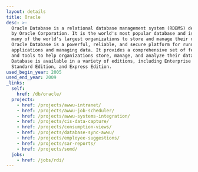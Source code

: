 ```yaml
---
layout: details
title: Oracle
desc: >-
  Oracle Database is a relational database management system (RDBMS) developed
  by Oracle Corporation. It is the world's most popular database and is used by
  many of the world's largest organizations to store and manage their data.
  Oracle Database is a powerful, reliable, and secure platform for running
  applications and managing data. It provides a comprehensive set of features
  and tools to help organizations store, manage, and analyze their data. Oracle
  Database is available in a variety of editions, including Enterprise Edition,
  Standard Edition, and Express Edition.
used_begin_year: 2005
used_end_year: 2009
_links:
  self:
    href: /db/oracle/
  projects:
    - href: /projects/awwu-intranet/
    - href: /projects/awwu-job-scheduler/
    - href: /projects/awwu-systems-integration/
    - href: /projects/cis-data-capture/
    - href: /projects/consumption-views/
    - href: /projects/database-sync-awwu/
    - href: /projects/employee-suggestions/
    - href: /projects/sar-reports/
    - href: /projects/somd/
  jobs:
    - href: /jobs/rdi/
---
```

